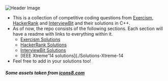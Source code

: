 <!-- ![Header Image](https://dev-to-uploads.s3.amazonaws.com/i/c4l7vr7g75jid85szu68.png) -->
![Header Image](https://i.imgur.com/VlmfCiq_d.webp?maxwidth=1520&fidelity=grand)
- This is a collection of competitive coding questions from [Exercism](https://exercism.io/), [HackerRank](https://hackerrank.com) and [InterviewBit](https://www.interviewbit.com/) and their solutions in C++.
- As of now, the repo consists of the following sections. Each section will have a readme with links to everything within it.
  - [Exercism Solutions](./Exercism/readme.md)
  - [HackerRank Solutions](./HackerRank/readme.md)
  - [InterviewBit Solutions](./Interviewbit/readme.md)
  - [IEEE Xtreme'14 solutions](./Solutions-Xtreme-14
- Feel free to add in your solutions too!

##### Some assets taken from [icons8.com](https://icons8.com/)
